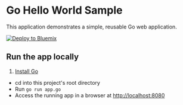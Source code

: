 # Go Hello World Sample

This application demonstrates a simple, reusable Go web application.

[![Deploy to Bluemix](https://bluemix.net/deploy/button.png)](https://bluemix.net/deploy?repository=https://github.com/IBM-Bluemix/go-helloworld)

## Run the app locally

1. [Install Go][]
+ cd into this project's root directory
+ Run `go run app.go`
+ Access the running app in a browser at <http://localhost:8080>

[Install Go]: https://golang.org/doc/install
